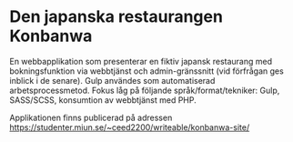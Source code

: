 # Den japanska restaurangen Konbanwa

En webbapplikation som presenterar en fiktiv japansk restaurang med bokningsfunktion via webbtjänst och admin-gränssnitt (vid förfrågan ges inblick i de senare). Gulp användes som automatiserad arbetsprocessmetod. Fokus låg på följande språk/format/tekniker: Gulp, SASS/SCSS, konsumtion av webbtjänst med PHP.

Applikationen finns publicerad på adressen https://studenter.miun.se/~ceed2200/writeable/konbanwa-site/
